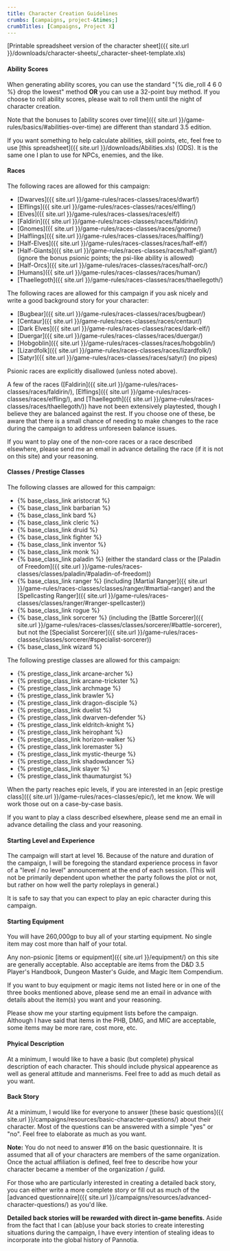 ```yaml
---
title: Character Creation Guidelines
crumbs: [campaigns, project-&times;]
crumbTitles: [Campaigns, Project X]
---
```


[Printable spreadsheet version of the character sheet]({{ site.url }}/downloads/character-sheets/_character-sheet-template.xls)

#### Ability Scores

When generating ability scores, you can use the standard &quot;{% die_roll 4 6 0 %} drop the lowest&quot; method **OR** you can use a 32-point buy method. If you choose to roll ability scores, please wait to roll them until the night of character creation.

Note that the bonuses to [ability scores over time]({{ site.url }}/game-rules/basics/#abilities-over-time) are different than standard 3.5 edition.

If you want something to help calculate abilities, skill points, etc, feel free to use [this spreadsheet]({{ site.url }}/downloads/Abilities.xls) (ODS). It is the same one I plan to use for NPCs, enemies, and the like.

#### Races

The following races are allowed for this campaign:

 * [Dwarves]({{ site.url }}/game-rules/races-classes/races/dwarf/)
 * [Elflings]({{ site.url }}/game-rules/races-classes/races/elfling/)
 * [Elves]({{ site.url }}/game-rules/races-classes/races/elf/)
 * [Faldirin]({{ site.url }}/game-rules/races-classes/races/faldirin/)
 * [Gnomes]({{ site.url }}/game-rules/races-classes/races/gnome/)
 * [Halflings]({{ site.url }}/game-rules/races-classes/races/halfling/)
 * [Half-Elves]({{ site.url }}/game-rules/races-classes/races/half-elf/)
 * [Half-Giants]({{ site.url }}/game-rules/races-classes/races/half-giant/) (ignore the bonus psionic points; the psi-like ability is allowed)
 * [Half-Orcs]({{ site.url }}/game-rules/races-classes/races/half-orc/)
 * [Humans]({{ site.url }}/game-rules/races-classes/races/human/)
 * [Thaellegoth]({{ site.url }}/game-rules/races-classes/races/thaellegoth/)

The following races are allowed for this campaign if you ask nicely and write a good background story for your character:

 * [Bugbear]({{ site.url }}/game-rules/races-classes/races/bugbear/)
 * [Centaur]({{ site.url }}/game-rules/races-classes/races/centaur/)
 * [Dark Elves]({{ site.url }}/game-rules/races-classes/races/dark-elf/)
 * [Duergar]({{ site.url }}/game-rules/races-classes/races/duergar/)
 * [Hobgoblin]({{ site.url }}/game-rules/races-classes/races/hobgoblin/)
 * [Lizardfolk]({{ site.url }}/game-rules/races-classes/races/lizardfolk/)
 * [Satyr]({{ site.url }}/game-rules/races-classes/races/satyr/) (no pipes)

Psionic races are explicitly disallowed (unless noted above).

A few of the races ([Faldirin]({{ site.url }}/game-rules/races-classes/races/faldirin/), [Elflings]({{ site.url }}/game-rules/races-classes/races/elfling/), and [Thaellegoth]({{ site.url }}/game-rules/races-classes/races/thaellegoth/)) have not been extensively playtested, though I believe they are balanced against the rest. If you choose one of these, be aware that there is a small chance of needing to make changes to the race during the campaign to address unforeseen balance issues.

If you want to play one of the non-core races or a race described elsewhere, please send me an email in advance detailing the race (if it is not on this site) and your reasoning.

#### Classes / Prestige Classes

The following classes are allowed for this campaign:

 * {% base_class_link aristocrat %}
 * {% base_class_link barbarian %}
 * {% base_class_link bard %}
 * {% base_class_link cleric %}
 * {% base_class_link druid %}
 * {% base_class_link fighter %}
 * {% base_class_link inventor %}
 * {% base_class_link monk %}
 * {% base_class_link paladin %} (either the standard class or the [Paladin of Freedom]({{ site.url }}/game-rules/races-classes/classes/paladin/#paladin-of-freedom))
 * {% base_class_link ranger %} (including [Martial Ranger]({{ site.url }}/game-rules/races-classes/classes/ranger/#martial-ranger) and the [Spellcasting Ranger]({{ site.url }}/game-rules/races-classes/classes/ranger/#ranger-spellcaster))
 * {% base_class_link rogue %}
 * {% base_class_link sorcerer %} (including the [Battle Sorcerer]({{ site.url }}/game-rules/races-classes/classes/sorcerer/#battle-sorcerer), but not the [Specialist Sorcerer]({{ site.url }}/game-rules/races-classes/classes/sorcerer/#specialist-sorcerer))
 * {% base_class_link wizard %}

The following prestige classes are allowed for this campaign:

 * {% prestige_class_link arcane-archer %}
 * {% prestige_class_link arcane-trickster %}
 * {% prestige_class_link archmage %}
 * {% prestige_class_link brawler %}
 * {% prestige_class_link dragon-disciple %}
 * {% prestige_class_link duelist %}
 * {% prestige_class_link dwarven-defender %}
 * {% prestige_class_link eldritch-knight %}
 * {% prestige_class_link heirophant %}
 * {% prestige_class_link horizon-walker %}
 * {% prestige_class_link loremaster %}
 * {% prestige_class_link mystic-theurge %}
 * {% prestige_class_link shadowdancer %}
 * {% prestige_class_link slayer %}
 * {% prestige_class_link thaumaturgist %}

When the party reaches epic levels, if you are interested in an [epic prestige class]({{ site.url }}/game-rules/races-classes/epic/), let me know. We will work those out on a case-by-case basis.

If you want to play a class described elsewhere, please send me an email in advance detailing the class and your reasoning.

#### Starting Level and Experience

The campaign will start at level 16. Because of the nature and duration of the campaign, I will be foregoing the standard experience process in favor of a &quot;level / no level&quot; announcement at the end of each session. (This will not be primarily dependent upon whether the party follows the plot or not, but rather on how well the party roleplays in general.)

It is safe to say that you can expect to play an epic character during this campaign.

#### Starting Equipment

You will have 260,000gp to buy all of your starting equipment. No single item may cost more than half of your total.

Any non-psionic [items or equipment]({{ site.url }}/equipment/) on this site are generally acceptable. Also acceptable are items from the D&amp;D 3.5 Player's Handbook, Dungeon Master's Guide, and Magic Item Compendium.

If you want to buy equipment or magic items not listed here or in one of the three books mentioned above, please send me an email in advance with details about the item(s) you want and your reasoning.

Please show me your starting equipment lists before the campaign. Although I have said that items in the PHB, DMG, and MIC are acceptable, some items may be more rare, cost more, etc.

#### Phyical Description

At a minimum, I would like to have a basic (but complete) physical description of each character. This should include physical appearence as well as general attitude and mannerisms. Feel free to add as much detail as you want.

#### Back Story

At a minimum, I would like for everyone to answer [these basic questions]({{ site.url }}/campaigns/resources/basic-character-questions/) about their character. Most of the questions can be answered with a simple "yes" or "no". Feel free to elaborate as much as you want.

**Note:** You do not need to answer #16 on the basic questionnaire. It is assumed that all of your characters are members of the same organization. Once the actual affiliation is defined, feel free to describe how your character became a member of the organization / guild.

For those who are particularly interested in creating a detailed back story, you can either write a more complete story or fill out as much of the [advanced questionnaire]({{ site.url }}/campaigns/resources/advanced-character-questions/) as you'd like.

**Detailed back stories will be rewarded with direct in-game benefits.** Aside from the fact that I can (ab)use your back stories to create interesting situations during the campaign, I have every intention of stealing ideas to incorporate into the global history of Pannotia.